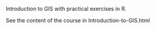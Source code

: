 Introduction to GIS with practical exercises in R. 

See the content of the course in Introduction-to-GIS.html 